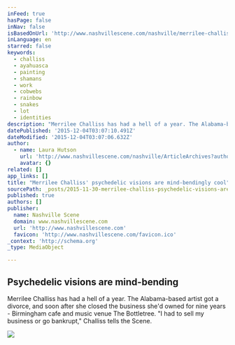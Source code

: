 ```yaml
---
inFeed: true
hasPage: false
inNav: false
isBasedOnUrl: 'http://www.nashvillescene.com/nashville/merrilee-challiss-psychedelic-visions-are-mind-bendingly-cool/Content?oid=6117716'
inLanguage: en
starred: false
keywords:
  - challiss
  - ayahuasca
  - painting
  - shamans
  - work
  - cobwebs
  - rainbow
  - snakes
  - lot
  - identities
description: "Merrilee Challiss has had a hell of a year. The Alabama-based artist got a divorce, and soon after she closed the business she'd owned for nine years - Birmingham cafe and music venue The Bottletree. \"I had to sell my business or go bankrupt,\" Challiss tells the Scene."
datePublished: '2015-12-04T03:07:10.491Z'
dateModified: '2015-12-04T03:07:06.632Z'
author:
  - name: Laura Hutson
    url: 'http://www.nashvillescene.com/nashville/ArticleArchives?author=1634505'
    avatar: {}
related: []
app_links: []
title: "Merrilee Challiss' psychedelic visions are mind-bendingly cool"
sourcePath: _posts/2015-11-30-merrilee-challiss-psychedelic-visions-are-mind-bendingly-co.md
published: true
authors: []
publisher:
  name: Nashville Scene
  domain: www.nashvillescene.com
  url: 'http://www.nashvillescene.com'
  favicon: 'http://www.nashvillescene.com/favicon.ico'
_context: 'http://schema.org'
_type: MediaObject

---
```

<article style=""><h1>Psychedelic visions are mind-bending</h1><p>Merrilee Challiss has had a hell of a year. The Alabama-based artist got a divorce, and soon after she closed the business she'd owned for nine years - Birmingham cafe and music venue The Bottletree. "I had to sell my business or go bankrupt," Challiss tells the Scene.</p><img src="http://media2.fdncms.com/nashville/imager/u/slideshow/6117596/art1-1-a60c6638d302de68.jpg" /></article>